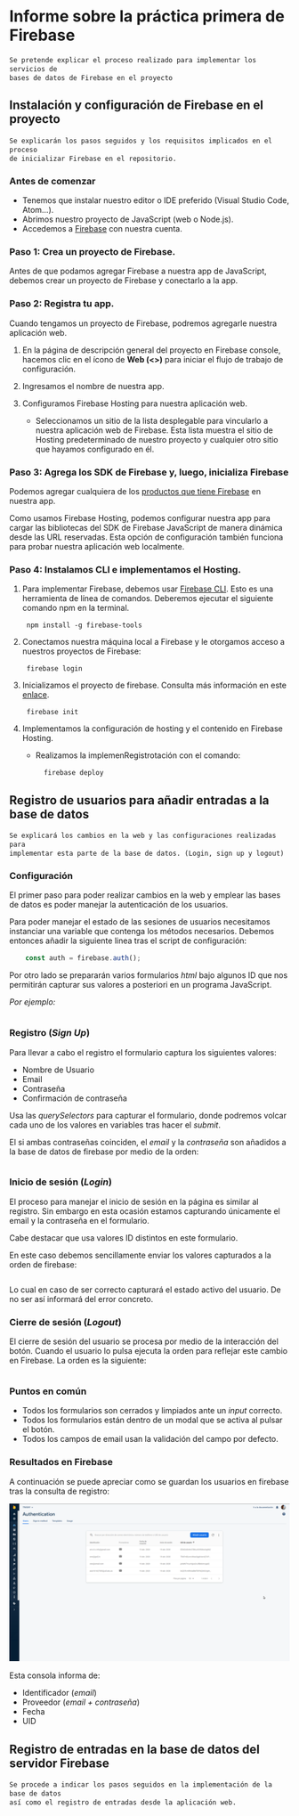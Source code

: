 # Informe sobre la práctica primera de Firebase 
    Se pretende explicar el proceso realizado para implementar los servicios de 
    bases de datos de Firebase en el proyecto

## Instalación y configuración de Firebase en el proyecto
    Se explicarán los pasos seguidos y los requisitos implicados en el proceso
    de inicializar Firebase en el repositorio.

### Antes de comenzar
- Tenemos que instalar nuestro editor o IDE preferido (Visual Studio Code, Atom...).
- Abrimos nuestro proyecto de JavaScript (web o Node.js).
- Accedemos a [Firebase](https://console.firebase.google.com/u/0/?hl=es-419) con nuestra cuenta.

### Paso 1: Crea un proyecto de Firebase.

Antes de que podamos agregar Firebase a nuestra app de JavaScript, debemos crear un proyecto de Firebase y conectarlo a la app.

### Paso 2: Registra tu app.

Cuando tengamos un proyecto de Firebase, podremos agregarle nuestra aplicación web.

1. En la página de descripción general del proyecto en Firebase console, hacemos clic en el ícono de **Web (<>)** para iniciar el flujo de trabajo de configuración.

2. Ingresamos el nombre de nuestra app.

3. Configuramos Firebase Hosting para nuestra aplicación web.

    - Seleccionamos un sitio de la lista desplegable para vincularlo a nuestra aplicación web de Firebase. Esta lista muestra el sitio de Hosting predeterminado de nuestro proyecto y cualquier otro sitio que hayamos configurado en él.

### Paso 3: Agrega los SDK de Firebase y, luego, inicializa Firebase

Podemos agregar cualquiera de los [productos que tiene Firebase](https://firebase.google.com/docs/libraries?hl=es) en nuestra app.

Como usamos Firebase Hosting, podemos configurar nuestra app para cargar las bibliotecas del SDK de Firebase JavaScript de manera dinámica desde las URL reservadas. Esta opción de configuración también funciona para probar nuestra aplicación web localmente.

### Paso 4: Instalamos CLI e implementamos el Hosting.

1. Para implementar Firebase, debemos usar [Firebase CLI](https://firebase.google.com/docs/cli?hl=es-419). Esto es una herramienta de línea de comandos. Deberemos ejecutar el siguiente comando npm en la terminal.

        npm install -g firebase-tools

2. Conectamos nuestra máquina local a Firebase y le otorgamos acceso a nuestros proyectos de Firebase:

        firebase login

3. Inicializamos el proyecto de firebase. Consulta más información en este [enlace](https://firebase.google.com/docs/hosting/quickstart?hl=es-419#initialize).

        firebase init

4. Implementamos la configuración de hosting y el contenido en Firebase Hosting.

    - Realizamos la implemenRegistrotación con el comando:

            firebase deploy




## Registro de usuarios para añadir entradas a la base de datos
    Se explicará los cambios en la web y las configuraciones realizadas para
    implementar esta parte de la base de datos. (Login, sign up y logout)

### Configuración

El primer paso para poder realizar cambios en la web y emplear las bases de datos es
poder manejar la autenticación de los usuarios. 

Para poder manejar el estado de las sesiones de usuarios necesitamos instanciar una 
variable que contenga los métodos necesarios. Debemos entonces añadir la siguiente 
linea tras el script de configuración:

```js
    const auth = firebase.auth();
```

Por otro lado se prepararán varios formularios *html* bajo algunos ID que nos permitirán capturar sus valores a posteriori en un programa JavaScript.

_Por ejemplo:_
```html


```

### Registro (*Sign Up*)

Para llevar a cabo el registro el formulario captura los siguientes valores:
- Nombre de Usuario
- Email
- Contraseña
- Confirmación de contraseña

Usa las *querySelectors* para capturar el formulario, donde podremos volcar cada uno de los valores en variables tras hacer el *submit*.

El si ambas contraseñas coinciden, el *email* y la *contraseña* son añadidos a la base de datos de firebase por medio de la orden:

```js
```


### Inicio de sesión (*Login*)
El proceso para manejar el inicio de sesión en la página es similar al registro. Sin embargo en esta ocasión estamos capturando únicamente el email y la contraseña en el formulario.

Cabe destacar que usa valores ID distintos en este formulario.

En este caso debemos sencillamente enviar los valores capturados a la orden de firebase:

```js
```

Lo cual en caso de ser correcto capturará el estado activo del usuario. De no ser así informará del error concreto.

### Cierre de sesión (*Logout*)
El cierre de sesión del usuario se procesa por medio de la interacción del botón. Cuando el usuario lo pulsa ejecuta la orden para reflejar este cambio en Firebase. La orden es la siguiente:

```js
```

### Puntos en común
- Todos los formularios son cerrados y limpiados ante un *input* correcto.
- Todos los formularios están dentro de un modal que se activa al pulsar el botón.
- Todos los campos de email usan la validación del campo por defecto.
### Resultados en Firebase
A continuación se puede apreciar como se guardan los usuarios en firebase tras la consulta de registro:

![user-stack-image](../public/media/img/auth-console.png "Imagen que ilustra la base de datos de usuarios del proyecto en firebase")

Esta consola informa de:
- Identificador (*email*)
- Proveedor (*email + contraseña*)
- Fecha
- UID

## Registro de entradas en la base de datos del servidor Firebase
    Se procede a indicar los pasos seguidos en la implementación de la base de datos
    así como el registro de entradas desde la aplicación web.